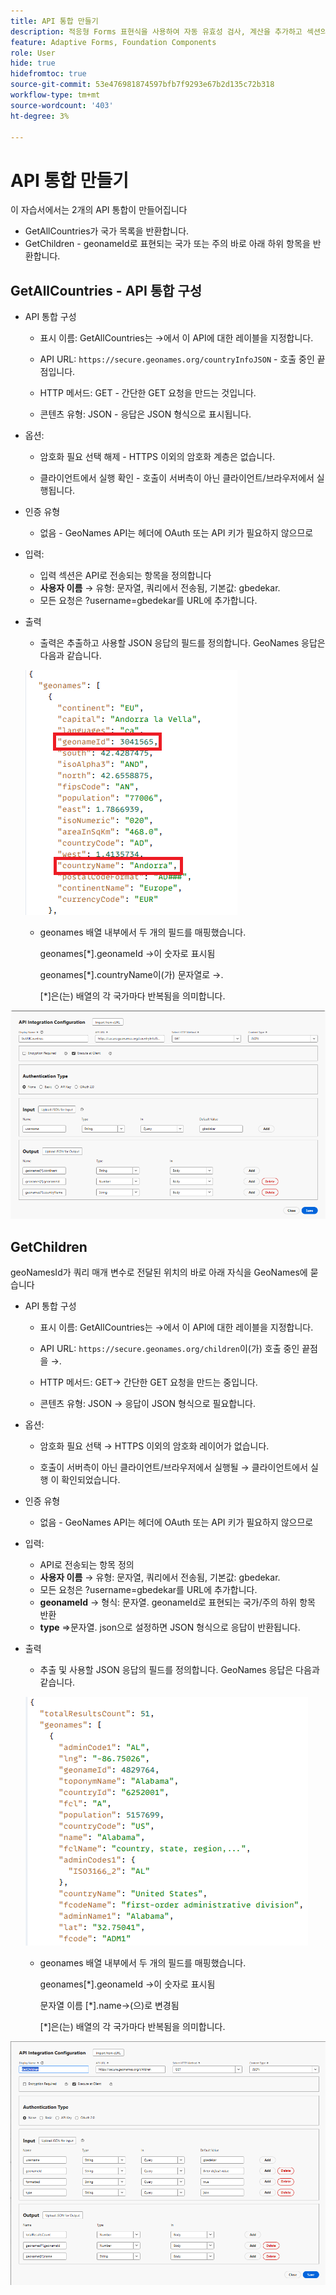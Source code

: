 ```yaml
---
title: API 통합 만들기
description: 적응형 Forms 표현식을 사용하여 자동 유효성 검사, 계산을 추가하고 섹션의 가시성을 켜거나 끕니다.
feature: Adaptive Forms, Foundation Components
role: User
hide: true
hidefromtoc: true
source-git-commit: 53e476981874597bfb7f9293e67b2d135c72b318
workflow-type: tm+mt
source-wordcount: '403'
ht-degree: 3%

---
```



# API 통합 만들기

이 자습서에서는 2개의 API 통합이 만들어집니다

- GetAllCountries가 국가 목록을 반환합니다.
- GetChildren - geonameId로 표현되는 국가 또는 주의 바로 아래 하위 항목을 반환합니다.

## GetAllCountries - API 통합 구성

- API 통합 구성

   - 표시 이름: GetAllCountries는 →에서 이 API에 대한 레이블을 지정합니다.

   - API URL: `https://secure.geonames.org/countryInfoJSON` - 호출 중인 끝점입니다.

   - HTTP 메서드: GET - 간단한 GET 요청을 만드는 것입니다.

   - 콘텐츠 유형: JSON - 응답은 JSON 형식으로 표시됩니다.

- 옵션:

   - 암호화 필요 선택 해제 - HTTPS 이외의 암호화 계층은 없습니다.

   - 클라이언트에서 실행 확인 - 호출이 서버측이 아닌 클라이언트/브라우저에서 실행됩니다.
- 인증 유형
   - 없음 - GeoNames API는 헤더에 OAuth 또는 API 키가 필요하지 않으므로
- 입력:
   - 입력 섹션은 API로 전송되는 항목을 정의합니다
   - **사용자 이름** → 유형: 문자열, 쿼리에서 전송됨, 기본값: gbedekar.
   - 모든 요청은 ?username=gbedekar를 URL에 추가합니다.
- 출력
   - 출력은 추출하고 사용할 JSON 응답의 필드를 정의합니다.
GeoNames 응답은 다음과 같습니다.

  ![json-response](assets/geonames-data.png)
   - geonames 배열 내부에서 두 개의 필드를 매핑했습니다.

     geonames[*].geonameId →이 숫자로 표시됨

     geonames[*].countryName이(가) 문자열로 →.

     [*]은(는) 배열의 각 국가마다 반복됨을 의미합니다.



![모든 국가 가져오기](assets/api-integration.png)


## GetChildren

geoNamesId가 쿼리 매개 변수로 전달된 위치의 바로 아래 자식을 GeoNames에 묻습니다

- API 통합 구성

   - 표시 이름: GetAllCountries는 →에서 이 API에 대한 레이블을 지정합니다.

   - API URL: `https://secure.geonames.org/children`이(가) 호출 중인 끝점을 →.

   - HTTP 메서드: GET→ 간단한 GET 요청을 만드는 중입니다.

   - 콘텐츠 유형: JSON → 응답이 JSON 형식으로 필요합니다.

- 옵션:

   - 암호화 필요 선택 → HTTPS 이외의 암호화 레이어가 없습니다.

   - 호출이 서버측이 아닌 클라이언트/브라우저에서 실행될 → 클라이언트에서 실행 이 확인되었습니다.
- 인증 유형
   - 없음 - GeoNames API는 헤더에 OAuth 또는 API 키가 필요하지 않으므로
- 입력:
   - API로 전송되는 항목 정의
   - **사용자 이름** → 유형: 문자열, 쿼리에서 전송됨, 기본값: gbedekar.
   - 모든 요청은 ?username=gbedekar를 URL에 추가합니다.
   - **geonameId** -> 형식: 문자열. geonameId로 표현되는 국가/주의 하위 항목 반환
   - **type** =>문자열. json으로 설정하면 JSON 형식으로 응답이 반환됩니다.
- 출력
   - 추출 및 사용할 JSON 응답의 필드를 정의합니다.
GeoNames 응답은 다음과 같습니다.

  ![json-response](assets/child-elements-data.png)
   - geonames 배열 내부에서 두 개의 필드를 매핑했습니다.

     geonames[*].geonameId →이 숫자로 표시됨

     문자열 이름 [*].name→(으)로 변경됨

     [*]은(는) 배열의 각 국가마다 반복됨을 의미합니다.


![get-children](assets/get-children-api-integration.png)
